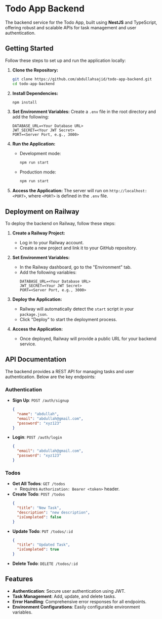 # Todo App Backend

The backend service for the Todo App, built using **NestJS** and TypeScript, offering robust and scalable APIs for task management and user authentication.

## Getting Started

Follow these steps to set up and run the application locally:

1. **Clone the Repository:**
   ```bash
   git clone https://github.com/abdullahsajid/todo-app-backend.git
   cd todo-app-backend
   ```

2. **Install Dependencies:**
   ```bash
   npm install
   ```

3. **Set Environment Variables:**
   Create a `.env` file in the root directory and add the following:
   ```env
   DATABASE_URL=<Your Database URL>
   JWT_SECRET=<Your JWT Secret>
   PORT=<Server Port, e.g., 3000>
   ```

4. **Run the Application:**
   - Development mode:
     ```bash
     npm run start
     ```
   - Production mode:
     ```bash
     npm run start
     ```

5. **Access the Application:**
   The server will run on `http://localhost:<PORT>`, where `<PORT>` is defined in the `.env` file.

## Deployment on Railway

To deploy the backend on Railway, follow these steps:

1. **Create a Railway Project:**
   - Log in to your Railway account.
   - Create a new project and link it to your GitHub repository.

2. **Set Environment Variables:**
   - In the Railway dashboard, go to the "Environment" tab.
   - Add the following variables:
     ```env
     DATABASE_URL=<Your Database URL>
     JWT_SECRET=<Your JWT Secret>
     PORT=<Server Port, e.g., 3000>
     ```

3. **Deploy the Application:**
   - Railway will automatically detect the `start` script in your `package.json`.
   - Click "Deploy" to start the deployment process.

4. **Access the Application:**
   - Once deployed, Railway will provide a public URL for your backend service.

## API Documentation

The backend provides a REST API for managing tasks and user authentication. Below are the key endpoints:

### Authentication
- **Sign Up**: `POST /auth/signup`
  ```json
  {
    "name": "abdullah",
    "email": "abdullah@gmail.com",
    "password": "xyz123"
  }
  ```

- **Login**: `POST /auth/login`
  ```json
  {
    "email": "abdullah@gmail.com",
    "password": "xyz123"
  }
  ```

### Todos
- **Get All Todos**: `GET /todos`
  - Requires `Authorization: Bearer <token>` header.
- **Create Todo**: `POST /todos`
  ```json
  {
    "title": "New Task",
    "description": "new description",
    "isCompleted": false
  }
  ```
- **Update Todo**: `PUT /todos/:id`
  ```json
  {
    "title": "Updated Task",
    "isCompleted": true
  }
  ```
- **Delete Todo**: `DELETE /todos/:id`

## Features

- **Authentication**: Secure user authentication using JWT.
- **Task Management**: Add, update, and delete tasks.
- **Error Handling**: Comprehensive error responses for all endpoints.
- **Environment Configurations**: Easily configurable environment variables.
